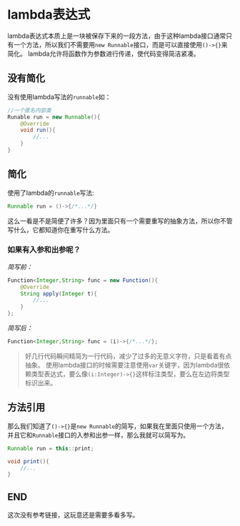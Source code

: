 # lambda表达式

lambda表达式本质上是一块被保存下来的一段方法，由于这种lambda接口通常只有一个方法，所以我们不需要用`new Runnable`接口，而是可以直接使用`()->{}`来简化。
lambda允许将函数作为参数进行传递，使代码变得简洁紧凑。

## 没有简化

没有使用lambda写法的`runnable`如：

```java
//一个匿名内部类
Runable run = new Runnable(){
    @Override
    void run(){
        //...
    }
}
```

## 简化

使用了lambda的`runnable`写法:

```java
Runnable run = ()->{/*...*/}
```

这么一看是不是简便了许多？因为里面只有一个需要重写的抽象方法，所以你不管写什么，它都知道你在重写什么方法。

### 如果有入参和出参呢？

*简写前：*

```java
Function<Integer,String> func = new Function(){
    @Override
    String apply(Integer t){
        //...
    }
};
```

*简写后：*

```java
Function<Integer,String> func = (i)->{/*...*/};
```

>好几行代码瞬间精简为一行代码，减少了过多的无意义字符，只是看着有点抽象。
>使用lambda接口的时候需要注意使用`var`关键字，因为lambda很依赖类型表达式，要么像`(i:Integer)->{}`这样标注类型，要么在左边将类型标识出来。

## 方法引用

那么我们知道了`()->{}`是`new Runnable`的简写，如果我在里面只使用一个方法，并且它和`Runnable`接口的入参和出参一样，那么我就可以简写为。

```java
Runnable run = this::print;

void print(){
    //...
}
```

## END

这次没有参考链接，这玩意还是需要多看多写。
